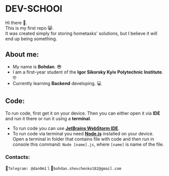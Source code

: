 # DEV-SCHOOl

Hi there :wave:. \
This is my first repo :smile_cat:.\
It was created simply for storing hometasks' solutions, but I believe it will end up being something.
## About me:
- My name is **Bohdan**. :sunglasses:
- I am a first-year student of the **Igor Sikorsky Kyiv Polytechnic Institute**. :nerd_face:
- Currently learning **Backend** developing. :computer:
## Code:
To run code, first get it on your device. Then you can either open it via **IDE** and run it there or run it using a **terminal**.
- To run code you can use [**JetBrains WebStorm IDE**](https://www.jetbrains.com/webstorm/).
- To run code via terminal you need [**Node.js**](https://www.geeksforgeeks.org/installation-of-node-js-on-windows/) installed on your device. Open a terminal in folder that contains file with code and then run in console this command: `Node [name].js`, where `[name]` is name of the file. 

### Contacts:
:iphone:`Telegram: @dan0m1`  \ :email:`bohdan.shevchenko182@gmail.com`
